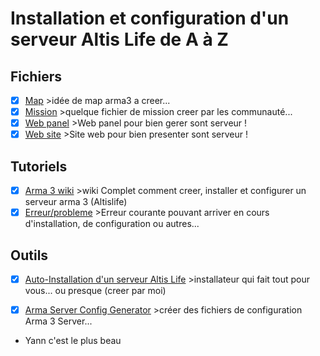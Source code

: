# Installation et configuration d'un serveur Altis Life de A à Z

## Fichiers
- [x] [Map](https://github.com/KazeroG/Arma-3-Serveur-A-a-Z/tree/Map) >idée de map arma3 a creer...
- [x] [Mission](https://github.com/KazeroG/Arma-3-Serveur-A-a-Z/tree/Mission) >quelque fichier de mission creer par les communauté...
- [x] [Web panel](https://github.com/KazeroG/Arma-3-Serveur-A-a-Z/tree/Web-Panel) >Web panel pour bien gerer sont serveur !
- [x] [Web site](https://github.com/KazeroG/Arma-3-Serveur-A-a-Z/tree/Web-site) >Site web pour bien presenter sont serveur !

## Tutoriels
- [x] [Arma 3 wiki](https://github.com/KazeroG/Arma-3-Serveur-A-a-Z/wiki) >wiki Complet comment creer, installer et configurer un serveur arma 3 (Altislife)
- [x] [Erreur/probleme](https://github.com/KazeroG/Arma-3-Serveur-A-a-Z/wiki/Erreur) >Erreur courante pouvant arriver en cours d'installation, de configuration ou autres...

## Outils
- [x] [Auto-Installation d'un serveur Altis Life](https://github.com/KazeroG/Arma-3-Serveur-A-a-Z/tree/Auto-Install) >installateur qui fait tout pour vous... ou presque (creer par moi)
- [x] [Arma Server Config Generator](https://github.com/KazeroG/Arma-3-Serveur-A-a-Z/tree/Config-Generator) >créer des fichiers de configuration Arma 3 Server...


- Yann c'est le plus beau

